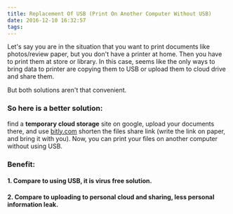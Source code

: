 ```yaml
---
title: Replacement Of USB (Print On Another Computer Without USB)
date: 2016-12-10 16:32:57
tags:
---
```


Let's say you are in the situation that you want to print documents like photos/review paper, but you don't have a printer at home. Then you have to print them at store or library. 
In this case, seems like the only ways to bring data to printer are copying them to USB or upload them to cloud drive and share them. 

But both solutions aren't that convenient.

### So here is a **better solution**:
find a **temporary cloud storage** site on google, upload your documents there, and use [bitly.com](https://bitly.com/) shorten the files share link (write the link on paper, and bring it with you).
Now, you can print your files on another computer without using USB.

### Benefit:
#### 1. Compare to using USB, it is virus free solution.
#### 2. Compare to uploading to personal cloud and sharing, less personal information leak.



<!-- more -->